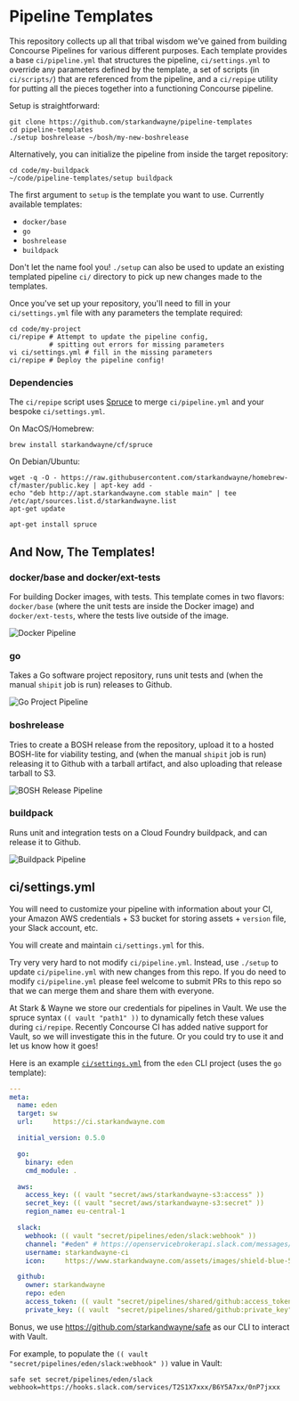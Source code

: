 Pipeline Templates
==================

This repository collects up all that tribal wisdom we've gained
from building Concourse Pipelines for various different purposes.
Each template provides a base `ci/pipeline.yml` that structures the
pipeline, `ci/settings.yml` to override any parameters defined by the template, a set of scripts (in `ci/scripts/`) that are referenced
from the pipeline, and a `ci/repipe` utility for putting all the
pieces together into a functioning Concourse pipeline.

Setup is straightforward:

```
git clone https://github.com/starkandwayne/pipeline-templates
cd pipeline-templates
./setup boshrelease ~/bosh/my-new-boshrelease
```

Alternatively, you can initialize the pipeline from inside the
target repository:

```
cd code/my-buildpack
~/code/pipeline-templates/setup buildpack
```
The first argument to `setup` is the template you want to use. Currently available templates:

* `docker/base`
* `go`
* `boshrelease`
* `buildpack`

Don't let the name fool you!  `./setup` can also be used to update
an existing templated pipeline `ci/` directory to pick up new
changes made to the templates.

Once you've set up your repository, you'll need to fill in your
`ci/settings.yml` file with any parameters the template required:

```
cd code/my-project
ci/repipe # Attempt to update the pipeline config,
          # spitting out errors for missing parameters
vi ci/settings.yml # fill in the missing parameters
ci/repipe # Deploy the pipeline config!
```

### Dependencies

The `ci/repipe` script uses [Spruce](https://github.com/geofffranks/spruce) to merge `ci/pipeline.yml` and your bespoke `ci/settings.yml`.

On MacOS/Homebrew:

```
brew install starkandwayne/cf/spruce
```

On Debian/Ubuntu:

```
wget -q -O - https://raw.githubusercontent.com/starkandwayne/homebrew-cf/master/public.key | apt-key add -
echo "deb http://apt.starkandwayne.com stable main" | tee /etc/apt/sources.list.d/starkandwayne.list
apt-get update

apt-get install spruce
```


## And Now, The Templates!

### docker/base and docker/ext-tests

For building Docker images, with tests.  This template comes in
two flavors: `docker/base` (where the unit tests are inside the
Docker image) and `docker/ext-tests`, where the tests live outside
of the image.

![Docker Pipeline][docker-pipeline]

### go

Takes a Go software project repository, runs unit tests and
(when the manual `shipit` job is run) releases to Github.

![Go Project Pipeline][go-pipeline]

### boshrelease

Tries to create a BOSH release from the repository, upload it to a
hosted BOSH-lite for viability testing, and (when the manual
`shipit` job is run) releasing it to Github with a tarball
artifact, and also uploading that release tarball to S3.

![BOSH Release Pipeline][boshrelease-pipeline]

### buildpack

Runs unit and integration tests on a Cloud Foundry buildpack, and can release it to Github.

![Buildpack Pipeline][buildpack-pipeline]

## ci/settings.yml

You will need to customize your pipeline with information about your CI, your Amazon AWS credentials + S3 bucket for storing assets + `version` file, your Slack account, etc.

You will create and maintain `ci/settings.yml` for this.

Try very very hard to not modify `ci/pipeline.yml`. Instead, use `./setup` to update `ci/pipeline.yml` with new changes from this repo. If you do need to modify `ci/pipeline.yml` please feel welcome to submit PRs to this repo so that we can merge them and share them with everyone.

At Stark & Wayne we store our credentials for pipelines in Vault. We use the spruce syntax `(( vault "path1" ))` to dynamically fetch these values during `ci/repipe`. Recently Concourse CI has added native support for Vault, so we will investigate this in the future. Or you could try to use it and let us know how it goes!

Here is an example [`ci/settings.yml`](https://github.com/starkandwayne/eden/blob/master/ci/settings.yml) from the `eden` CLI project (uses the `go` template):

```yaml
---
meta:
  name: eden
  target: sw
  url:     https://ci.starkandwayne.com

  initial_version: 0.5.0

  go:
    binary: eden
    cmd_module: .

  aws:
    access_key: (( vault "secret/aws/starkandwayne-s3:access" ))
    secret_key: (( vault "secret/aws/starkandwayne-s3:secret" ))
    region_name: eu-central-1

  slack:
    webhook: (( vault "secret/pipelines/eden/slack:webhook" ))
    channel: "#eden" # https://openservicebrokerapi.slack.com/messages/C6Y5A2N8Z/
    username: starkandwayne-ci
    icon:     https://www.starkandwayne.com/assets/images/shield-blue-50x50.png

  github:
    owner: starkandwayne
    repo: eden
    access_token: (( vault "secret/pipelines/shared/github:access_token" ))
    private_key: (( vault  "secret/pipelines/shared/github:private_key" ))
```

Bonus, we use https://github.com/starkandwayne/safe as our CLI to interact with Vault.

For example, to populate the `(( vault "secret/pipelines/eden/slack:webhook" ))` value in Vault:

```
safe set secret/pipelines/eden/slack webhook=https://hooks.slack.com/services/T2S1X7xxx/B6Y5A7xx/0nP7jxxx
```

[docker-pipeline]:      https://raw.githubusercontent.com/starkandwayne/pipeline-templates/master/screenshots/docker.png
[boshrelease-pipeline]: https://raw.githubusercontent.com/starkandwayne/pipeline-templates/master/screenshots/boshrelease.png
[go-pipeline]:          https://raw.githubusercontent.com/starkandwayne/pipeline-templates/master/screenshots/go.png
[buildpack-pipeline]:          https://raw.githubusercontent.com/starkandwayne/pipeline-templates/master/screenshots/buildpack.png
